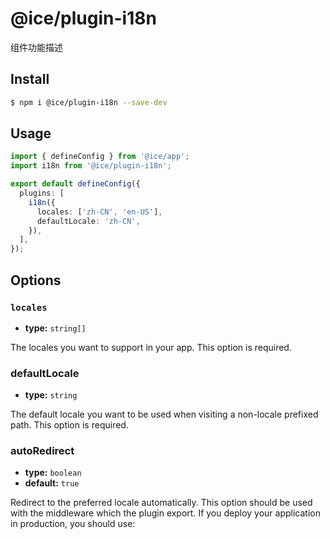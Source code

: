 # @ice/plugin-i18n

组件功能描述

## Install

```bash
$ npm i @ice/plugin-i18n --save-dev
```

## Usage

```ts
import { defineConfig } from '@ice/app';
import i18n from '@ice/plugin-i18n';

export default defineConfig({
  plugins: [
    i18n({
      locales: ['zh-CN', 'en-US'],
      defaultLocale: 'zh-CN',
    }),
  ],
});
```

## Options

### `locales`

- **type:** `string[]`

The locales you want to support in your app. This option is required.

### defaultLocale

- **type:** `string`

The default locale you want to be used when visiting a non-locale prefixed path. This option is required.

### autoRedirect

- **type:** `boolean`
- **default:** `true`

Redirect to the preferred locale automatically. This option should be used with the middleware which the plugin export. If you deploy your application in production, you should use:


